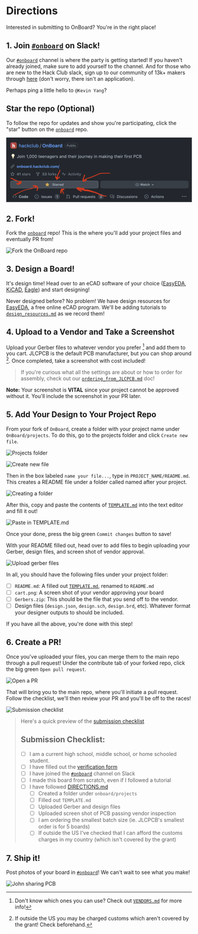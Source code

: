 # Directions
Interested in submitting to OnBoard? You're in the right place!

## 1. Join [`#onboard`](https://hackclub.slack.com/archives/C056AMWSFKJ) on Slack!
Our [`#onboard`](https://hackclub.slack.com/archives/C056AMWSFKJ) channel is where the party is getting started! If you haven't already joined, make sure to add yourself to the channel. And for those who are new to the Hack Club slack, sign up to our community of 13k+ makers through [here](https://hackclub.com/slack/?event=onboard) (don't worry, there isn't an application).

Perhaps ping a little hello to `@Kevin Yang`?

## Star the repo (Optional)

To follow the repo for updates and show you're participating, click the "star" button on the [`onboard`](https://github.com/hackclub/OnBoard/) repo.

![Star the OnBoard repo](docs/images/directions/star-repo.png)

## 2. Fork!
Fork the [`onboard`](https://github.com/hackclub/OnBoard/) repo! This is the where you'll add your project files and eventually PR from!

![Fork the OnBoard repo](docs/images/directions/OnBoard-Fork.png)

## 3. Design a Board!
It's design time! Head over to an eCAD software of your choice ([EasyEDA](https://easyeda.com/), [KiCAD](https://www.kicad.org/), [Eagle](http://eagle.autodesk.com/)) and start designing!

Never designed before? No problem! We have design resources for [EasyEDA](https://easyeda.com/), a free online eCAD program. We'll be adding tutorials to [`design_resources.md`](./docs/design_resources.md) as we record them!

## 4. Upload to a Vendor and Take a Screenshot
Upload your Gerber files to whatever vendor you prefer [^1] and add them to you cart. JLCPCB is the default PCB manufacturer, but you can shop around [^2]. Once completed, take a screenshot with cost included!
> If you're curious what all the settings are about or how to order for assembly, check out our [`ordering_from_JLCPCB.md`](./docs/ordering_from_JLCPCB.md) doc!

**Note:** Your screenshot is **VITAL** since your project cannot be approved without it. You'll include the screenshot in your PR later.

[^1]: Don't know which ones you can use? Check out [`VENDORS.md`](./VENDORS.md) for more info!
[^2]: If outside the US you may be charged customs which aren't covered by the grant! Check beforehand.

## 5. Add Your Design to Your Project Repo
From your fork of `OnBoard`, create a folder with your project name under `OnBoard/projects`. To do this, go to the projects folder and click `Create new file`.

![Projects folder](/docs/images/directions/projects.png)

![Create new file](/docs/images/directions/add-file.png)

Then in the box labeled `name your file...`, type in `PROJECT_NAME/README.md`. This creates a README file under a folder called named after your project.

![Creating a folder](/docs/images/directions//creating-a-folder-highlighted.png)

After this, copy and paste the contents of [`TEMPLATE.md`](./projects/!Template/TEMPLATE.md) into the text editor and fill it out!

![Paste in TEMPLATE.md](docs/images/directions/paste-in-template.png)

Once your done, press the big green `Commit changes` button to save!

With your README filled out, head over to add files to begin uploading your Gerber, design files, and screen shot of vendor approval.

![Upload gerber files](docs/images/directions/adding-gerbers.png)

In all, you should have the following files under your project folder:
- [ ] `README.md`: A filled out [`TEMPLATE.md`](./TEMPLATE.md), renamed to `README.md`
- [ ] `cart.png`: A screen shot of your vendor approving your board
- [ ] `Gerbers.zip`: This should be the file that you send off to the vendor.
- [ ] Design files (`design.json`, `design.sch`, `design.brd`, etc). Whatever format your designer outputs to should be included.

If you have all the above, you're done with this step!

## 6. Create a PR!
Once you've uploaded your files, you can merge them to the main repo through a pull request! Under the contribute tab of your forked repo, click the big green `Open pull request`.

![Open a PR](docs/images/directions/open-pr.png)

That will bring you to the main repo, where you'll initiate a pull request. Follow the checklist, we'll then review your PR and you'll be off to the races!

![Submission checklist](docs/images/directions/submission-checklist.png)

> Here's a quick preview of the [submission checklist](.github/PULL_REQUEST_TEMPLATE.md)
> ## Submission Checklist:
> - [ ] I am a current high school, middle school, or home schooled student.
>  - [ ] I have filled out the [verification form](https://airtable.com/shrbcDANe6ug6gj0p)
> - [ ] I have joined the [`#onboard`](https://hackclub.slack.com/archives/C056AMWSFKJ) channel on Slack
> - [ ] I made this board from scratch, even if I followed a tutorial
> - [ ] I have followed [DIRECTIONS.md](https://github.com/hackclub/OnBoard/directions.md)
>   - [ ] Created a folder under `onboard/projects`
>   - [ ] Filled out `TEMPLATE.md`
>   - [ ] Uploaded Gerber and design files
>   - [ ] Uploaded screen shot of PCB passing vendor inspection
>   - [ ] I am ordering the smallest batch size (ie. JLCPCB's smallest order is for 5 boards)
>   - [ ] If outside the US I've checked that I can afford the customs charges in my country (which isn't covered by the grant)


## 7. Ship it!
Post photos of your board in [`#onboard`](https://hackclub.slack.com/archives/C056AMWSFKJ)! We can't wait to see what you make!

![John sharing PCB](docs/images/directions/john-sharing-pcb.png)
